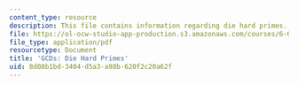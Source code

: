 ```yaml
---
content_type: resource
description: This file contains information regarding die hard primes.
file: https://ol-ocw-studio-app-production.s3.amazonaws.com/courses/6-042j-mathematics-for-computer-science-spring-2015/8d08b1bd3404d5a3a98b620f2c20a62f_MIT6_042JS15_Hard_Primes.pdf
file_type: application/pdf
resourcetype: Document
title: 'GCDs: Die Hard Primes'
uid: 8d08b1bd-3404-d5a3-a98b-620f2c20a62f
---
```

